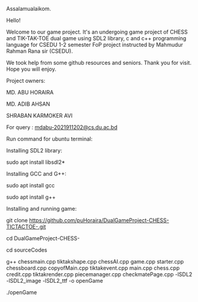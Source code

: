 Assalamualaikom.

Hello!

Welcome to our game project. It's an undergoing game project of CHESS and TIK-TAK-TOE dual game using SDL2 library, c and c++ programming language for CSEDU 1-2 semester FoP project instructed by Mahmudur Rahman Rana sir (CSEDU).

We took help from some github resources and seniors. Thank you for visit. Hope you will enjoy.

Project owners:

MD. ABU HORAIRA

MD. ADIB AHSAN

SHRABAN KARMOKER AVI

For query : mdabu-2021911202@cs.du.ac.bd

Run command for ubuntu terminal:

Installing SDL2 library:

sudo apt install libsdl2*

Installing GCC and G++:

sudo apt install gcc

sudo apt install g++

Installing and running game:

git clone https://github.com/puHoraira/DualGameProject-CHESS-TICTACTOE-.git

cd DualGameProject-CHESS-

cd sourceCodes

g++ chessmain.cpp tiktakshape.cpp chessAI.cpp game.cpp starter.cpp chessboard.cpp copyofMain.cpp tiktakevent.cpp main.cpp chess.cpp credit.cpp tiktakrender.cpp piecemanager.cpp checkmatePage.cpp -lSDL2 -lSDL2_image -lSDL2_ttf -o openGame

./openGame
